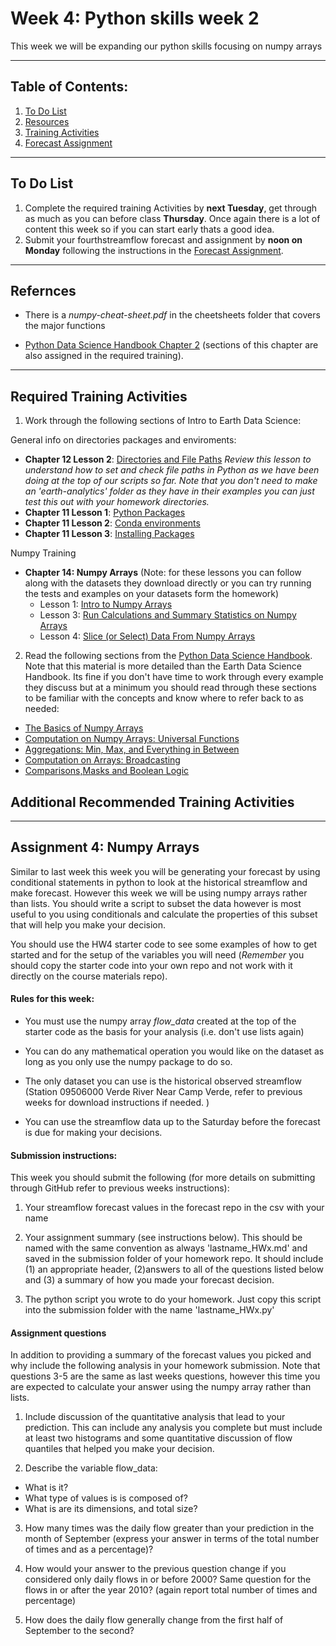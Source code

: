 # Week 4: Python skills week 2
This week we will be expanding our python skills focusing on numpy arrays
____
## Table of Contents:
1. [ To Do List](#todo)
1. [ Resources](#resources)
1. [ Training Activities](#training)
1. [ Forecast Assignment](#assignment)

___
<a name="todo"></a>
## To Do List
1. Complete the required training Activities by **next Tuesday**, get through as much as you can before class **Thursday**. Once again there is a lot of content this week so if you can start early  thats a good idea.
2. Submit your fourthstreamflow forecast and assignment by **noon on Monday** following the instructions in the [ Forecast Assignment](#assignment).

___
<a name="resources"></a>
## Refernces
- There is a *numpy-cheat-sheet.pdf* in the cheetsheets folder  that covers the major functions

- [Python Data Science Handbook Chapter 2](https://jakevdp.github.io/PythonDataScienceHandbook/02.00-introduction-to-numpy.html) (sections of this chapter are also assigned in the required training).
___
<a name="training"></a>
## Required Training Activities
1. Work through the following sections of Intro to Earth Data Science:

General info on directories packages and enviroments: 
  - **Chapter 12 Lesson 2**: [Directories and File Paths](https://www.earthdatascience.org/courses/intro-to-earth-data-science/python-code-fundamentals/work-with-files-directories-paths-in-python/set-working-directory-os-package/) *Review this lesson to understand how to set and check file paths in Python as we have been doing at the top of our scripts so far. Note that you don't need to make an 'earth-analytics' folder as they have in their examples you can just test this out with your homework directories.*
  - **Chapter 11 Lesson 1**: [Python Packages](https://www.earthdatascience.org/courses/intro-to-earth-data-science/python-code-fundamentals/use-python-packages/)
  -  **Chapter 11 Lesson 2**: [Conda environments](https://www.earthdatascience.org/courses/intro-to-earth-data-science/python-code-fundamentals/use-python-packages/introduction-to-python-conda-environments/) 
  - **Chapter 11 Lesson 3**: [Installing Packages](https://www.earthdatascience.org/courses/intro-to-earth-data-science/python-code-fundamentals/use-python-packages/use-conda-environments-and-install-packages/)

Numpy Training
  - **Chapter 14: Numpy Arrays** (Note: for these lessons you can follow along with the datasets they download directly or you can try running the tests and examples on your datasets form the homework)
    - Lesson 1: [Intro to Numpy Arrays](https://www.earthdatascience.org/courses/intro-to-earth-data-science/scientific-data-structures-python/numpy-arrays/)
    - Lesson 3: [Run Calculations and Summary Statistics on Numpy Arrays](https://www.earthdatascience.org/courses/intro-to-earth-data-science/scientific-data-structures-python/numpy-arrays/run-calculations-summary-statistics-numpy-arrays/)
    - Lesson 4: [Slice (or Select) Data From Numpy Arrays](https://www.earthdatascience.org/courses/intro-to-earth-data-science/scientific-data-structures-python/numpy-arrays/indexing-slicing-numpy-arrays/)

2. Read the following sections from the [Python Data Science Handbook](ttps://jakevdp.github.io/PythonDataScienceHandbook/index.html). Note that this material is more detailed than the Earth Data Science Handbook. Its fine if you don't have time to work through every example they discuss but at a minimum you should read through these sections to be familiar with the concepts and know where to refer back to as needed:
  - [The Basics of Numpy Arrays](https://jakevdp.github.io/PythonDataScienceHandbook/02.02-the-basics-of-numpy-arrays.html)
  - [Computation on Numpy Arrays: Universal Functions](https://jakevdp.github.io/PythonDataScienceHandbook/02.03-computation-on-arrays-ufuncs.html)
  - [Aggregations: Min, Max, and Everything in Between](https://jakevdp.github.io/PythonDataScienceHandbook/02.04-computation-on-arrays-aggregates.html)
  - [Computation on Arrays: Broadcasting](https://jakevdp.github.io/PythonDataScienceHandbook/02.05-computation-on-arrays-broadcasting.html)
  - [Comparisons,Masks and Boolean Logic](https://jakevdp.github.io/PythonDataScienceHandbook/02.06-boolean-arrays-and-masks.html)


## Additional Recommended Training Activities

___
<a name="assignment"></a>
## Assignment 4: Numpy Arrays
Similar to last week this week you will be generating your forecast by using conditional statements in python to look at the historical streamflow and make forecast. However this week we will be using numpy arrays rather than lists. You should write a script to subset the data however is most useful to you using conditionals and calculate the properties of this subset that will help you make your decision.  

You should use the HW4 starter code to see some examples of how to get started and for the setup of the variables you will need (*Remember* you should copy the starter code into your own repo and not work with it directly on the course materials repo).

#### Rules for this week:
- You must use the numpy array *flow_data* created at the top of the starter code as the basis for your analysis (i.e. don't use lists again)

- You can do any mathematical operation you would like on the dataset as long as you only use the numpy package to do so.  

- The only dataset you can use is the historical observed streamflow (Station 09506000 Verde River Near Camp Verde, refer to previous weeks for download instructions if needed. )

- You can use the streamflow data up to the Saturday before the forecast is due for making your decisions.

#### Submission instructions:
This week you should submit the following (for more details on submitting through GitHub refer to previous weeks instructions):

1. Your streamflow forecast values in the forecast repo in the csv with your name

2. Your assignment summary (see instructions below). This should be named with the same convention  as always 'lastname_HWx.md' and saved in the submission folder of your homework repo.  It should include (1) an appropriate header, (2)answers to all of the questions listed below and (3) a summary of how you made your forecast decision.

3. The python script you wrote to do your homework.  Just copy this script into the submission folder with the name 'lastname_HWx.py'

#### Assignment questions
In addition to providing a summary of the forecast values you picked and why include the following analysis in your homework submission. Note that questions 3-5 are the same as last weeks questions, however this time you are expected to calculate your answer using the numpy array rather than lists.

1. Include discussion of the quantitative analysis that lead to your prediction. This can include any analysis you complete but must include at least two histograms and some quantitative discussion of flow quantiles that helped you make your decision.

2. Describe the variable flow_data:
  - What is it?
  - What type of values is is composed of?
  - What is are its dimensions, and total size?

3. How many times was the daily flow greater than your prediction in the month of September (express your answer in terms of the total number of times and as a percentage)?

4. How would your answer to the previous question change if you considered only daily flows in or before 2000? Same question for the flows in or after the year 2010? (again report total number of times and percentage)

5. How does the daily flow generally change from the first half of September to the second?
